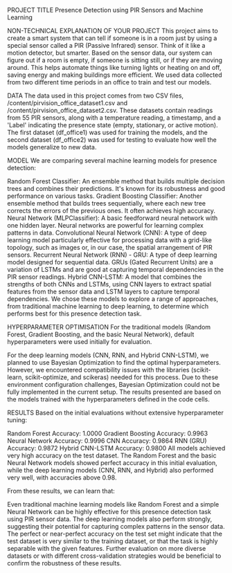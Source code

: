 PROJECT TITLE
Presence Detection using PIR Sensors and Machine Learning

NON-TECHNICAL EXPLANATION OF YOUR PROJECT
This project aims to create a smart system that can tell if someone is in a room just by using a special sensor called a PIR (Passive Infrared) sensor. Think of it like a motion detector, but smarter. Based on the sensor data, our system can figure out if a room is empty, if someone is sitting still, or if they are moving around. This helps automate things like turning lights or heating on and off, saving energy and making buildings more efficient. We used data collected from two different time periods in an office to train and test our models.

DATA
The data used in this project comes from two CSV files, /content/pirvision_office_dataset1.csv and /content/pirvision_office_dataset2.csv. These datasets contain readings from 55 PIR sensors, along with a temperature reading, a timestamp, and a 'Label' indicating the presence state (empty, stationary, or active motion). The first dataset (df_office1) was used for training the models, and the second dataset (df_office2) was used for testing to evaluate how well the models generalize to new data.

MODEL
We are comparing several machine learning models for presence detection:

Random Forest Classifier: An ensemble method that builds multiple decision trees and combines their predictions. It's known for its robustness and good performance on various tasks.
Gradient Boosting Classifier: Another ensemble method that builds trees sequentially, where each new tree corrects the errors of the previous ones. It often achieves high accuracy.
Neural Network (MLPClassifier): A basic feedforward neural network with one hidden layer. Neural networks are powerful for learning complex patterns in data.
Convolutional Neural Network (CNN): A type of deep learning model particularly effective for processing data with a grid-like topology, such as images or, in our case, the spatial arrangement of PIR sensors.
Recurrent Neural Network (RNN) - GRU: A type of deep learning model designed for sequential data. GRUs (Gated Recurrent Units) are a variation of LSTMs and are good at capturing temporal dependencies in the PIR sensor readings.
Hybrid CNN-LSTM: A model that combines the strengths of both CNNs and LSTMs, using CNN layers to extract spatial features from the sensor data and LSTM layers to capture temporal dependencies.
We chose these models to explore a range of approaches, from traditional machine learning to deep learning, to determine which performs best for this presence detection task.

HYPERPARAMETER OPTIMISATION
For the traditional models (Random Forest, Gradient Boosting, and the basic Neural Network), default hyperparameters were used initially for evaluation.

For the deep learning models (CNN, RNN, and Hybrid CNN-LSTM), we planned to use Bayesian Optimization to find the optimal hyperparameters. However, we encountered compatibility issues with the libraries (scikit-learn, scikit-optimize, and scikeras) needed for this process. Due to these environment configuration challenges, Bayesian Optimization could not be fully implemented in the current setup. The results presented are based on the models trained with the hyperparameters defined in the code cells.

RESULTS
Based on the initial evaluations without extensive hyperparameter tuning:

Random Forest Accuracy: 1.0000
Gradient Boosting Accuracy: 0.9963
Neural Network Accuracy: 0.9996
CNN Accuracy: 0.9864
RNN (GRU) Accuracy: 0.9872
Hybrid CNN-LSTM Accuracy: 0.9800
All models achieved very high accuracy on the test dataset. The Random Forest and the basic Neural Network models showed perfect accuracy in this initial evaluation, while the deep learning models (CNN, RNN, and Hybrid) also performed very well, with accuracies above 0.98.

From these results, we can learn that:

Even traditional machine learning models like Random Forest and a simple Neural Network can be highly effective for this presence detection task using PIR sensor data.
The deep learning models also perform strongly, suggesting their potential for capturing complex patterns in the sensor data.
The perfect or near-perfect accuracy on the test set might indicate that the test dataset is very similar to the training dataset, or that the task is highly separable with the given features. Further evaluation on more diverse datasets or with different cross-validation strategies would be beneficial to confirm the robustness of these results.
